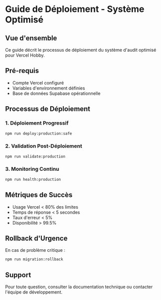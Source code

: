# Guide de Déploiement - Système Optimisé

## Vue d'ensemble

Ce guide décrit le processus de déploiement du système d'audit optimisé pour Vercel Hobby.

## Pré-requis

- Compte Vercel configuré
- Variables d'environnement définies
- Base de données Supabase opérationnelle

## Processus de Déploiement

### 1. Déploiement Progressif

```bash
npm run deploy:production:safe
```

### 2. Validation Post-Déploiement

```bash
npm run validate:production
```

### 3. Monitoring Continu

```bash
npm run health:production
```

## Métriques de Succès

- Usage Vercel < 80% des limites
- Temps de réponse < 5 secondes
- Taux d'erreur < 5%
- Disponibilité > 99.5%

## Rollback d'Urgence

En cas de problème critique :

```bash
npm run migration:rollback
```

## Support

Pour toute question, consulter la documentation technique ou contacter l'équipe de développement.
